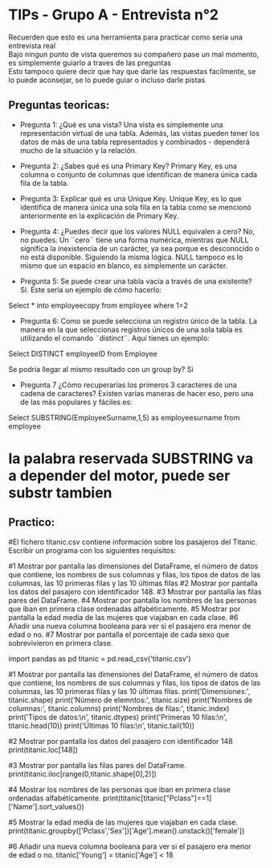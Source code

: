# TIPs - Grupo A - Entrevista n°2 

Recuerden que esto es una herramienta para practicar como seria una entrevista real<br>
Bajo ningun punto de vista queremos su compañero pase un mal momento, es simplemente guiarlo a traves de las preguntas<br>
Esto tampoco quiere decir que hay que darle las respuestas facilmente, se lo puede aconsejar, se lo puede guiar o incluso darle pistas

## Preguntas teoricas:


* Pregunta 1: ¿Qué es una vista?
Una vista es simplemente una representación virtual de una tabla.
 Además, las vistas pueden tener los datos de más de una tabla representados y combinados - dependerá mucho de la situación y la relación.

* Pregunta 2: ¿Sabes qué es una Primary Key?
Primary Key, es una columna o conjunto de columnas que identifican de manera única cada fila de la tabla.

* Pregunta 3: Explicar qué es una Unique Key.
Unique Key, es lo que identifica de manera única una sola fila en la tabla como se mencionó anteriormente en la explicación de Primary Key.

* Pregunta 4: ¿Puedes decir que los valores NULL equivalen a cero?
No, no puedes.
Un ¨cero¨ tiene una forma numérica, mientras que NULL significa la inexistencia de un carácter, ya sea porque es desconocido o no está disponible. Siguiendo la misma lógica. NULL tampoco es lo mismo que un espacio en blanco, es simplemente un carácter.

* Pregunta 5: Se puede crear una tabla vacía a través de una existente?
Si.
Este sería un ejemplo de cómo hacerlo:

Select * into employeecopy from employee where 1=2

* Pregunta 6: Como se puede selecciona un registro único de la tabla. 
La manera en la que seleccionas registros únicos de una sola tabla es utilizando el comando ¨distinct¨. Aquí tienes un ejemplo:

Select DISTINCT employeeID from Employee

Se podria llegar al mismo resultado con un group by? Si

* Pregunta 7 ¿Cómo recuperarías los primeros 3 caracteres de una cadena de caracteres?
Existen varias maneras de hacer eso, pero una de las más populares y fáciles es:

Select SUBSTRING(EmployeeSurname,1,5) as employeesurname from employee
# la palabra reservada SUBSTRING va a depender del motor, puede ser substr tambien

## Practico: 
#El fichero titanic.csv contiene información sobre los pasajeros del Titanic. Escribir un programa con los siguientes requisitos:


#1 Mostrar por pantalla las dimensiones del DataFrame, el número de datos que contiene, los nombres de sus columnas y filas, los tipos de datos de las columnas, las 10 primeras filas y las 10 últimas filas
#2 Mostrar por pantalla los datos del pasajero con identificador 148.
#3 Mostrar por pantalla las filas pares del DataFrame.
#4 Mostrar por pantalla los nombres de las personas que iban en primera clase ordenadas alfabéticamente.
#5 Mostrar por pantalla la edad media de las mujeres que viajaban en cada clase.
#6 Añadir una nueva columna booleana para ver si el pasajero era menor de edad o no.
#7 Mostrar por pantalla el porcentaje de cada sexo que sobrevivieron en primera clase.

import pandas as pd 
titanic = pd.read_csv('titanic.csv')

#1 Mostrar por pantalla las dimensiones del DataFrame, el número de datos que contiene, los nombres de sus columnas y filas, los tipos de datos de las columnas, las 10 primeras filas y las 10 últimas filas.
print('Dimensiones:', titanic.shape)
print('Número de elemntos:', titanic.size)
print('Nombres de columnas:', titanic.columns)
print('Nombres de filas:', titanic.index)
print('Tipos de datos:\n', titanic.dtypes)
print('Primeras 10 filas:\n', titanic.head(10))
print('Últimas 10 filas:\n', titanic.tail(10))

#2 Mostrar por pantalla los datos del pasajero con identificador 148
print(titanic.loc[148])

#3 Mostrar por pantalla las filas pares del DataFrame.
print(titanic.iloc[range(0,titanic.shape[0],2)])

#4 Mostrar los nombres de las personas que iban en primera clase ordenadas alfabéticamente.
print(titanic[titanic["Pclass"]==1]['Name'].sort_values())	

#5 Mostrar la edad media de las mujeres que viajaban en cada clase.
print(titanic.groupby(['Pclass','Sex'])['Age'].mean().unstack()['female'])

#6 Añadir una nueva columna booleana para ver si el pasajero era menor de edad o no.
titanic['Young'] = titanic['Age'] < 18
